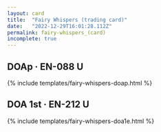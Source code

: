```yaml
---
layout: card
title:  "Fairy Whispers (trading card)"
date:   "2022-12-29T16:01:28.112Z"
permalink: fairy-whispers_(card)
incomplete: true
---
```


## DOAp &middot; EN-088 U

{% include templates/fairy-whispers-doap.html %}


## DOA 1st &middot; EN-212 U

{% include templates/fairy-whispers-doa1e.html %}
